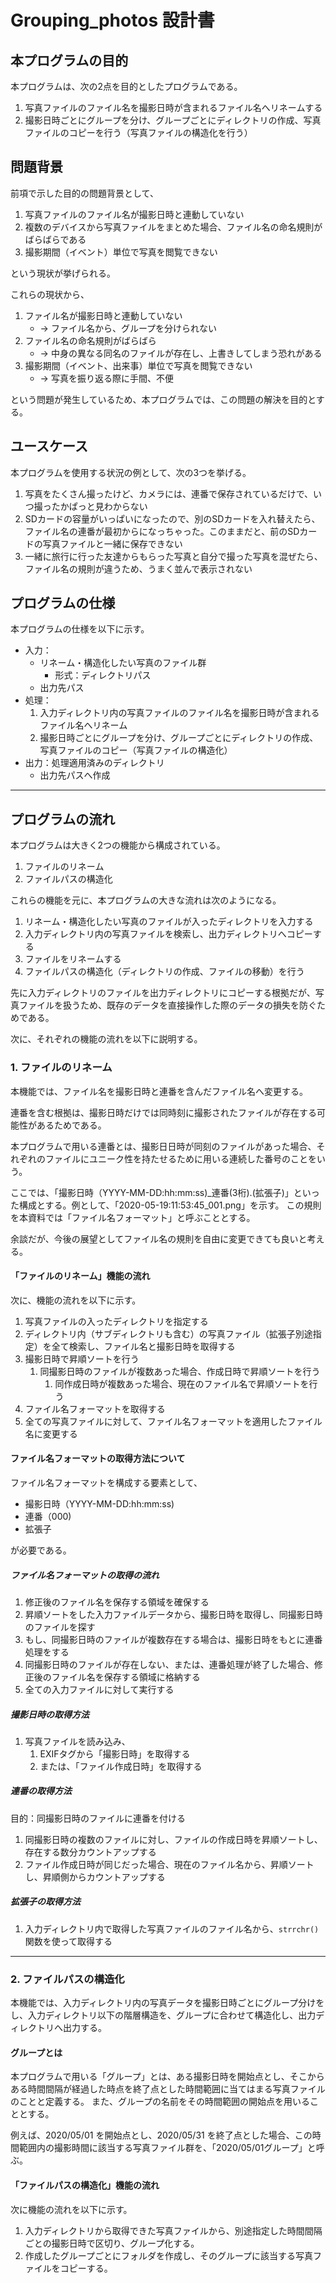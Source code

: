 # Grouping_photos 設計書

## 本プログラムの目的

本プログラムは、次の2点を目的としたプログラムである。

1. 写真ファイルのファイル名を撮影日時が含まれるファイル名へリネームする
2. 撮影日時ごとにグループを分け、グループごとにディレクトリの作成、写真ファイルのコピーを行う（写真ファイルの構造化を行う）

## 問題背景

前項で示した目的の問題背景として、

1. 写真ファイルのファイル名が撮影日時と連動していない
2. 複数のデバイスから写真ファイルをまとめた場合、ファイル名の命名規則がばらばらである
3. 撮影期間（イベント）単位で写真を閲覧できない

という現状が挙げられる。

これらの現状から、

1. ファイル名が撮影日時と連動していない
   - → ファイル名から、グループを分けられない
2. ファイル名の命名規則がばらばら
   - → 中身の異なる同名のファイルが存在し、上書きしてしまう恐れがある
3. 撮影期間（イベント、出来事）単位で写真を閲覧できない
   - → 写真を振り返る際に手間、不便

という問題が発生しているため、本プログラムでは、この問題の解決を目的とする。

## ユースケース

本プログラムを使用する状況の例として、次の3つを挙げる。

1. 写真をたくさん撮ったけど、カメラには、連番で保存されているだけで、いつ撮ったかぱっと見わからない
2. SDカードの容量がいっぱいになったので、別のSDカードを入れ替えたら、ファイル名の連番が最初からになっちゃった。このままだと、前のSDカードの写真ファイルと一緒に保存できない
3. 一緒に旅行に行った友達からもらった写真と自分で撮った写真を混ぜたら、ファイル名の規則が違うため、うまく並んで表示されない

## プログラムの仕様

本プログラムの仕様を以下に示す。

- 入力：
  - リネーム・構造化したい写真のファイル群
    - 形式：ディレクトリパス
  - 出力先パス
- 処理：
  1. 入力ディレクトリ内の写真ファイルのファイル名を撮影日時が含まれるファイル名へリネーム
  2. 撮影日時ごとにグループを分け、グループごとにディレクトリの作成、写真ファイルのコピー（写真ファイルの構造化）
- 出力：処理適用済みのディレクトリ
  - 出力先パスへ作成

---

## プログラムの流れ

本プログラムは大きく2つの機能から構成されている。

1. ファイルのリネーム
2. ファイルパスの構造化

これらの機能を元に、本プログラムの大きな流れは次のようになる。

1. リネーム・構造化したい写真のファイルが入ったディレクトリを入力する
2. 入力ディレクトリ内の写真ファイルを検索し、出力ディレクトリへコピーする
3. ファイルをリネームする
4. ファイルパスの構造化（ディレクトリの作成、ファイルの移動）を行う

先に入力ディレクトリのファイルを出力ディレクトリにコピーする根拠だが、写真ファイルを扱うため、既存のデータを直接操作した際のデータの損失を防ぐためである。

次に、それぞれの機能の流れを以下に説明する。

### **1. ファイルのリネーム**

本機能では、ファイル名を撮影日時と連番を含んだファイル名へ変更する。

連番を含む根拠は、撮影日時だけでは同時刻に撮影されたファイルが存在する可能性があるためである。

本プログラムで用いる連番とは、撮影日日時が同刻のファイルがあった場合、それぞれのファイルにユニーク性を持たせるために用いる連続した番号のことをいう。

ここでは、「撮影日時（YYYY-MM-DD:hh:mm:ss)_連番(3桁).(拡張子)」といった構成とする。例として、「2020-05-19:11:53:45_001.png」を示す。
この規則を本資料では「ファイル名フォーマット」と呼ぶこととする。

余談だが、今後の展望としてファイル名の規則を自由に変更できても良いと考える。

#### 「ファイルのリネーム」機能の流れ

次に、機能の流れを以下に示す。

1. 写真ファイルの入ったディレクトリを指定する
2. ディレクトリ内（サブディレクトリも含む）の写真ファイル（拡張子別途指定）を全て検索し、ファイル名と撮影日時を取得する
3. 撮影日時で昇順ソートを行う
   1. 同撮影日時のファイルが複数あった場合、作成日時で昇順ソートを行う
      1. 同作成日時が複数あった場合、現在のファイル名で昇順ソートを行う
4. ファイル名フォーマットを取得する
5. 全ての写真ファイルに対して、ファイル名フォーマットを適用したファイル名に変更する

#### ファイル名フォーマットの取得方法について

ファイル名フォーマットを構成する要素として、

- 撮影日時（YYYY-MM-DD:hh:mm:ss)
- 連番（000)
- 拡張子
  
が必要である。

##### ファイル名フォーマットの取得の流れ

1. 修正後のファイル名を保存する領域を確保する
2. 昇順ソートをした入力ファイルデータから、撮影日時を取得し、同撮影日時のファイルを探す
3. もし、同撮影日時のファイルが複数存在する場合は、撮影日時をもとに連番処理をする
4. 同撮影日時のファイルが存在しない、または、連番処理が終了した場合、修正後のファイル名を保存する領域に格納する
5. 全ての入力ファイルに対して実行する

##### 撮影日時の取得方法

1. 写真ファイルを読み込み、
   1. EXIFタグから「撮影日時」を取得する
   2. または、「ファイル作成日時」を取得する

##### 連番の取得方法

目的：同撮影日時のファイルに連番を付ける

1. 同撮影日時の複数のファイルに対し、ファイルの作成日時を昇順ソートし、存在する数分カウントアップする
2. ファイル作成日時が同じだった場合、現在のファイル名から、昇順ソートし、昇順側からカウントアップする

##### 拡張子の取得方法

1. 入力ディレクトリ内で取得した写真ファイルのファイル名から、`strrchr()` 関数を使って取得する

---

### **2. ファイルパスの構造化**

本機能では、入力ディレクトリ内の写真データを撮影日時ごとにグループ分けをし、入力ディレクトリ以下の階層構造を、グループに合わせて構造化し、出力ディレクトリへ出力する。

#### グループとは

本プログラムで用いる「グループ」とは、ある撮影日時を開始点とし、そこからある時間間隔が経過した時点を終了点とした時間範囲に当てはまる写真ファイルのことと定義する。
また、グループの名前をその時間範囲の開始点を用いることとする。

例えば、2020/05/01 を開始点とし、2020/05/31 を終了点とした場合、この時間範囲内の撮影時間に該当する写真ファイル群を、「2020/05/01グループ」と呼ぶ。

#### 「ファイルパスの構造化」機能の流れ

次に機能の流れを以下に示す。

1. 入力ディレクトリから取得できた写真ファイルから、別途指定した時間間隔ごとの撮影日時で区切り、グループ化する。
2. 作成したグループごとにフォルダを作成し、そのグループに該当する写真ファイルをコピーする。
